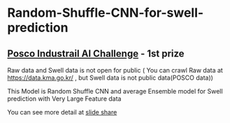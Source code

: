 # Random-Shuffle-CNN-for-swell-prediction

## [Posco Industrail AI Challenge](https://posco-aichallenge.kr/project/p02/) - 1st prize  

Raw data and Swell data is not open for public
( You can crawl Raw data at https://data.kma.go.kr/ , but Swell data is not public data(POSCO data))

This Model is Random Shuffle CNN and average Ensemble model for Swell prediction with Very Large Feature data

You can see more detail at [slide share](https://www.slideshare.net/ssuserd0b14e/posco-ai-challenge-with-rscnn)
